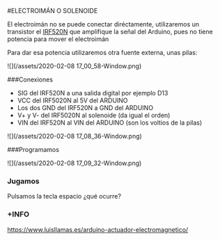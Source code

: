 #ELECTROIMÁN O SOLENOIDE

El electroimán no se puede conectar diréctamente, utilizaremos un transistor el [IRF520N](https://www.luisllamas.es/arduino-transistor-mosfet/) que amplifique la señal del Arduino, pues no tiene potencia para mover el electroimán

Para dar esa potencia utilizaremos otra fuente externa, unas pilas:

![](/assets/2020-02-08 17_00_58-Window.png)

###Conexiones

* SIG del IRF520N a una salida digital por ejemplo D13
* VCC del IRF5020N al 5V del ARDUINO
* Los dos GND del IRF520N a GND del ARDUINO
* V+ y V- del IRF5020N al solenoide (da igual el orden)
* VIN del IRF520N al VIN del ARDUINO (son los voltios de la pilas)

![](/assets/2020-02-08 17_08_36-Window.png)

###Programamos

![](/assets/2020-02-08 17_09_32-Window.png)

### Jugamos

Pulsamos la tecla espacio ¿qué ocurre?

### +INFO
https://www.luisllamas.es/arduino-actuador-electromagnetico/




